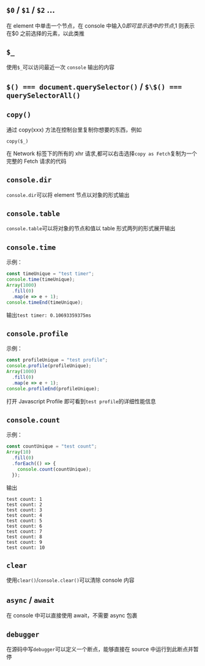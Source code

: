 ## `$0` / `$1` / `$2` ...

在 element 中单击一个节点，在 console 中输入$0 即可显示选中的节点,$1 则表示在\$0 之前选择的元素，以此类推

## `$_`

使用`$_`可以访问最近一次 `console` 输出的内容

## `$() === document.querySelector()` / `$\$() === querySelectorAll()`

## `copy()`

通过 copy(xxx) 方法在控制台里复制你想要的东西，例如

```jaascript
copy($_)
```

在 Network 标签下的所有的 xhr 请求,都可以右击选择`copy as Fetch`复制为一个完整的 Fetch 请求的代码

## `console.dir`

`console.dir`可以将 element 节点以对象的形式输出

## `console.table`

`console.table`可以将对象的节点和值以 table 形式两列的形式展开输出

## `console.time`

示例：

```javascript
const timeUnique = "test timer";
console.time(timeUnique);
Array(1000)
  .fill(0)
  .map(e => e + 1);
console.timeEnd(timeUnique);
```

输出`test timer: 0.10693359375ms`

## `console.profile`

示例：

```javascript
const profileUnique = "test profile";
console.profile(profileUnique);
Array(1000)
  .fill(0)
  .map(e => e + 1);
console.profileEnd(profileUnique);
```

打开 Javascript Profile 即可看到`test profile`的详细性能信息

## `console.count`

示例：

```javascript
const countUnique = "test count";
Array(10)
  .fill(0)
  .forEach(() => {
    console.count(countUnique);
  });
```

输出

```
test count: 1
test count: 2
test count: 3
test count: 4
test count: 5
test count: 6
test count: 7
test count: 8
test count: 9
test count: 10
```

## `clear`

使用`clear()`/`console.clear()`可以清除 console 内容

## `async` / `await`

在 console 中可以直接使用 await，不需要 async 包裹

## `debugger`

在源码中写`debugger`可以定义一个断点，能够直接在 source 中运行到此断点并暂停
